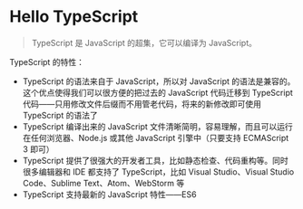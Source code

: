 # Hello TypeScript

> TypeScript 是 JavaScript 的超集，它可以编译为 JavaScript。

TypeScript 的特性：

- TypeScript 的语法来自于 JavaScript，所以对 JavaScript 的语法是兼容的。这个优点使得我们可以很方便的把过去的 JavaScript 代码迁移到 TypeScript 代码——只用修改文件后缀而不用管老代码，将来的新修改即可使用 TypeScript 的语法了
- TypeScript 编译出来的 JavaScript 文件清晰简明，容易理解，而且可以运行在任何浏览器、Node.js 或其他 JavaScript 引擎中（只要支持 ECMAScript 3 即可）
- TypeScript 提供了很强大的开发者工具，比如静态检查、代码重构等。同时很多编辑器和 IDE 都支持了 TypeScript，比如 Visual Studio、Visual Studio Code、Sublime Text、Atom、WebStorm 等
- TypeScript 支持最新的 JavaScript 特性——ES6
